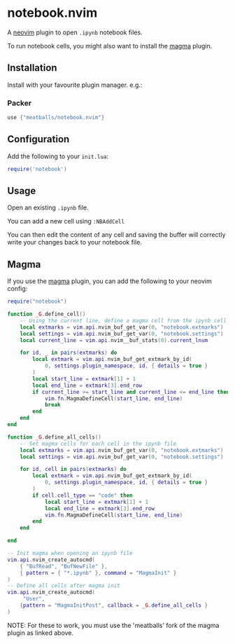 # notebook.nvim
A [neovim](https://neovim.io) plugin to open `.ipynb` notebook files.

To run notebook cells, you might also want to install the [magma](https://github.com/dccsillag/magma-nvim/) plugin.

## Installation
Install with your favourite plugin manager. e.g.:

### Packer
```lua
use {"meatballs/notebook.nvim"}
```

## Configuration
Add the following to your `init.lua`:

```lua
require('notebook')
```

## Usage
Open an existing `.ipynb` file.

You can add a new cell using `:NBAddCell`

You can then edit the content of any cell and saving the buffer will correctly write your changes back to your notebook file.

## Magma
If you use the [magma](https://github.com/meatballs/magma-nvim) plugin, you can add the following to your neovim config:

```lua
require("notebook")

function _G.define_cell()
    -- Using the current line, define a magma cell from the ipynb cell
    local extmarks = vim.api.nvim_buf_get_var(0, "notebook.extmarks")
    local settings = vim.api.nvim_buf_get_var(0, "notebook.settings")
    local current_line = vim.api.nvim__buf_stats(0).current_lnum

    for id, _ in pairs(extmarks) do
        local extmark = vim.api.nvim_buf_get_extmark_by_id(
            0, settings.plugin_namespace, id, { details = true }
        )
        local start_line = extmark[1] + 1
        local end_line = extmark[3].end_row
        if current_line >= start_line and current_line <= end_line then
            vim.fn.MagmaDefineCell(start_line, end_line)
            break
        end
    end
end

function _G.define_all_cells()
    -- Set magma cells for each cell in the ipynb file
    local extmarks = vim.api.nvim_buf_get_var(0, "notebook.extmarks")
    local settings = vim.api.nvim_buf_get_var(0, "notebook.settings")

    for id, cell in pairs(extmarks) do
        local extmark = vim.api.nvim_buf_get_extmark_by_id(
            0, settings.plugin_namespace, id, { details = true }
        )
        if cell.cell_type == "code" then
            local start_line = extmark[1] + 1
            local end_line = extmark[3].end_row
            vim.fn.MagmaDefineCell(start_line, end_line)
        end
    end

end

-- Init magma when opening an ipynb file
vim.api.nvim_create_autocmd(
    { "BufRead", "BufNewFile" },
    { pattern = { "*.ipynb" }, command = "MagmaInit" }
)
-- Define all cells after magma init
vim.api.nvim_create_autocmd(
     "User",
    {pattern = "MagmaInitPost", callback = _G.define_all_cells }
)
```

NOTE: For these to work, you must use the 'meatballs' fork of the magma plugin as linked above.
